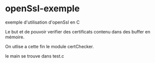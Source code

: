 # openSsl-exemple

exemple d'utilisation d'openSsl en C

Le but et de pouvoir verifier des certificats contenu dans des buffer en mémoire.

On utlise a cette fin le module certChecker.

le main se trouve dans test.c
